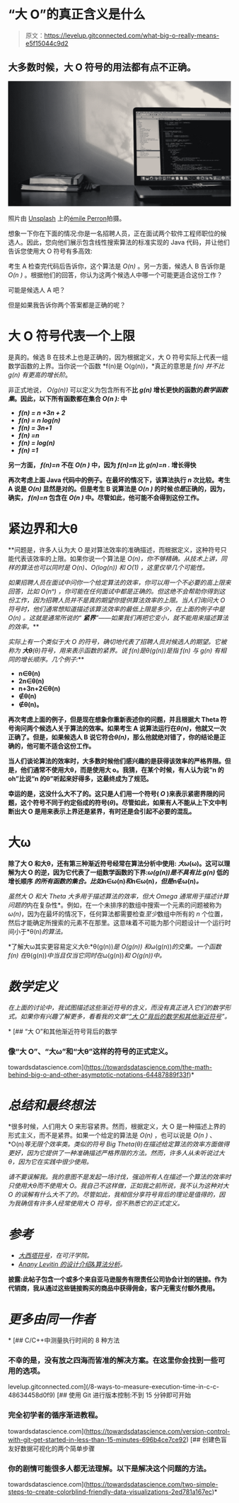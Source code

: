 # “大 O”的真正含义是什么

> 原文：<https://levelup.gitconnected.com/what-big-o-really-means-e5f15044c9d2>

## 大多数时候，大 O 符号的用法都有点不正确。

![](img/eda822505ebcef17179707ecf0831a37.png)

照片由 [Unsplash](https://unsplash.com/s/photos/programming?utm_source=unsplash&utm_medium=referral&utm_content=creditCopyText) 上的[émile Perron](https://unsplash.com/@emilep?utm_source=unsplash&utm_medium=referral&utm_content=creditCopyText)拍摄。

想象一下你在下面的情况:你是一名招聘人员，正在面试两个软件工程师职位的候选人。因此，您向他们展示包含线性搜索算法的标准实现的 Java 代码，并让他们告诉您使用大 O 符号有多高效:

考生 A 检查完代码后告诉你，这个算法是 *O(n)* 。另一方面，候选人 B 告诉你是 *O(n )* 。根据他们的回答，你认为这两个候选人中哪一个可能更适合这份工作？

可能是候选人 A 吧？

但是如果我告诉你两个答案都是正确的呢？

# 大 O 符号代表一个上限

是真的。候选 B 在技术上也是正确的，因为根据定义，大 O 符号实际上代表一组数学函数的上界。当你说一个函数 *f(n)是 O(g(n))，*真正的意思是 *f(n)* *并不比 *g(n)* 有更高的增长阶*。

非正式地说， *O(g(n))* 可以定义为包含所有不**比 *g(n)* 增长更快的函数的*数学函数集*。因此，以下所有函数都在集合 *O(n ):* 中**

*   ***f(n) = n +3n + 2***
*   ***f(n) = n log(n)***
*   ***f(n) = 3n+1***
*   ***f(n) =n***
*   ***f(n) = log(n)***
*   ***f(n) =1***

**另一方面， *f(n)=n* 不在 *O(n )* 中，因为 *f(n)=n* 比 *g(n)=n .* 增长得快**

**再次考虑上面 Java 代码中的例子。在最坏的情况下，该算法执行 *n* 次比较。考生 A 说是 *O(n)* 显然是对的。但是考生 B 说算法是 *O(n )* 的时候*也是*正确的，因为，确实， *f(n)=n* 包含在 *O(n )* 中。尽管如此，他可能不会得到这份工作。**

# **紧边界和大θ**

**问题是，许多人认为大 O 是对算法效率的准确描述，而根据定义，这种符号只能代表该效率的上限。如果你说一个算法是 *O(n)，*你不够精确。从技术上讲，同样的算法也可以同时是 *O(n)、O(log(n))* 和 *O(1)* ，这里仅举几个可能性。**

**如果招聘人员在面试中问你一个给定算法的效率，你可以用一个不必要的高上限来回答，比如 *O(nⁿ)* ，你可能在任何面试中都是正确的。但这绝不会帮助你得到这份工作，因为招聘人员并不是真的期望你提供算法效率的上限。当人们询问大 O 符号时，他们通常想知道描述该算法效率的*最低*上限是多少，在上面的例子中是 *O(n)* 。这就是通常所说的“ ***紧界****”——*如果我们再把它变小，就不能用来描述算法的效率*。***

**实际上有一个类似于大 O 的符号，确切地代表了招聘人员对候选人的期望。它被称为 ***大θ****(θ)*符号，用来表示函数的紧界。说 *f(n)是θ(g(n))*是指 *f(n)* 与 *g(n)* 有*相同的增长顺序。几个例子:*****

*   **n∈θ(n)**
*   **2n∈θ(n)**
*   **n+3n+2∈θ(n)**
*   **∉θ(n)**
*   **∉θ(n)。**

**再次考虑上面的例子，但是现在想象你重新表述你的问题，并且根据大 Theta 符号询问两个候选人关于算法的效率。如果考生 A 说算法运行在*θ(n)*，他就又一次正确了。但是，如果候选人 B 说它符合*θ(n)*，那么他就绝对错了，你的结论是正确的，他可能不适合这份工作。**

**当人们谈论算法的效率时，大多数时候他们感兴趣的是获得该效率的严格界限。但是，他们通常不使用大θ，而是使用大 o。我猜，在某个时候，有人认为说“n 的 oh”比说“n 的θ”听起来好得多，这最终成为了规范。**

**幸运的是，这没什么大不了的。这只是人们用一个符号( *O* )来表示紧密界限的问题，这个符号不同于约定俗成的符号(*θ*)。尽管如此，如果有人不能从上下文中判断出大 O 是用来表示上界还是紧界，有时还是会引起不必要的混乱。**

# **大ω**

**除了大 O 和大θ，还有第三种渐近符号经常在算法分析中使用: ***大ω***(ω)。这可以理解为大 O 的逆，因为它代表了一组数学函数的下界:*ω(g(n))*是*不具有比* *g(n)* 低的增长顺序 *的所有函数的集合。比如*n∈ω(n)*和*n∈ω(n)*，但是*n∉ω(n)*。***

*虽然大 O 和大 Theta 大多用于描述算法的效率，但大 Omega 通常用于描述计算问题的*内在复杂性*。例如，在一个未排序的数组中搜索一个元素的问题被称为*ω(n)*，因为在最坏的情况下，任何算法都需要检查*至少*数组中所有的 *n* 个位置，然后才能确定所搜索的元素不在那里。这意味着不可能为那个问题设计一个运行时间小于*θ(n)*的算法。*

*了解大ω其实更容易定义大θ:*θ(g(n))*是 *O(g(n))* 和*ω(g(n))*的交集。一个函数 *f(n)* 在*θ(g(n))*中当且仅当它同时在*ω(g(n))*和 *O(g(n))中。**

# *数学定义*

*在上面的讨论中，我试图描述这些渐近符号的含义，而没有真正进入它们的数学形式。如果你有兴趣了解更多，看看我的文章“[“大 O”背后的数学和其他渐近符号](https://towardsdatascience.com/the-math-behind-big-o-and-other-asymptotic-notations-64487889f33f)”。*

*[](https://towardsdatascience.com/the-math-behind-big-o-and-other-asymptotic-notations-64487889f33f) [## “大 O”和其他渐近符号背后的数学

### 像“大 O”、“大ω”和“大θ”这样的符号的正式定义。

towardsdatascience.com](https://towardsdatascience.com/the-math-behind-big-o-and-other-asymptotic-notations-64487889f33f)* 

# *总结和最终想法*

*很多时候，人们用大 O 来形容紧界。然而，根据定义，大 O 是一种描述上界的形式主义，而不是紧界。如果一个给定的算法是 *O(n)* ，也可以说是 *O(n )* 、*O(n)*等无限个效率类。类似的符号 Big Theta(θ)在描述给定算法的效率方面做得更好，因为它提供了一种准确描述严格界限的方法。然而，许多人从未听说过大θ，因为它在实践中很少使用。*

*请不要误解我。我的意图不是发起一场讨伐，强迫所有人在描述一个算法的效率时只使用大θ而不使用大 O。我自己不这样做，正如我之前所说，我不认为这种对大 O 的误解有什么大不了的。尽管如此，我相信分享符号背后的理论是值得的，因为我确信有许多人经常使用大 O 符号，但不熟悉它的正式定义。*

# *参考*

*   *[大西塔符号](https://www.khanacademy.org/computing/computer-science/algorithms/asymptotic-notation/a/big-big-theta-notation)，在可汗学院。*
*   *[Anany Levitin 的设计介绍&算法分析](https://www.amazon.com/gp/product/0201743957/ref=as_li_tl?ie=UTF8&tag=chaulio0b-20&camp=1789&creative=9325&linkCode=as2&creativeASIN=0201743957&linkId=aff0d43922d6a31ae64de969b8441371)。*

**披露:此帖子包含一个或多个来自亚马逊服务有限责任公司协会计划的链接。作为代销商，我从通过这些链接购买的商品中获得佣金，客户无需支付额外费用。**

# *更多由同一作者*

*[](/8-ways-to-measure-execution-time-in-c-c-48634458d0f9) [## C/C++中测量执行时间的 8 种方法

### 不幸的是，没有放之四海而皆准的解决方案。在这里你会找到一些可用的选项。

levelup.gitconnected.com](/8-ways-to-measure-execution-time-in-c-c-48634458d0f9) [](https://towardsdatascience.com/version-control-with-git-get-started-in-less-than-15-minutes-696b4ce7ce92) [## 使用 Git 进行版本控制:不到 15 分钟即可开始

### 完全初学者的循序渐进教程。

towardsdatascience.com](https://towardsdatascience.com/version-control-with-git-get-started-in-less-than-15-minutes-696b4ce7ce92) [](https://towardsdatascience.com/two-simple-steps-to-create-colorblind-friendly-data-visualizations-2ed781a167ec) [## 创建色盲友好数据可视化的两个简单步骤

### 你的剧情可能很多人都无法理解。以下是解决这个问题的方法。

towardsdatascience.com](https://towardsdatascience.com/two-simple-steps-to-create-colorblind-friendly-data-visualizations-2ed781a167ec)*